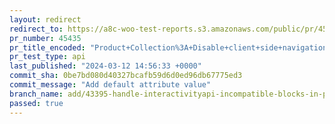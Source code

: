 ```yaml
---
layout: redirect
redirect_to: https://a8c-woo-test-reports.s3.amazonaws.com/public/pr/45435/api/index.html
pr_number: 45435
pr_title_encoded: "Product+Collection%3A+Disable+client+side+navigation+if+blocks+incompatible+with+Interactivity+API+are+detected"
pr_test_type: api
last_published: "2024-03-12 14:56:33 +0000"
commit_sha: 0be7bd080d40327bcafb59d6d0ed96db67775ed3
commit_message: "Add default attribute value"
branch_name: add/43395-handle-interactivityapi-incompatible-blocks-in-product-collection-block
passed: true
---
```

